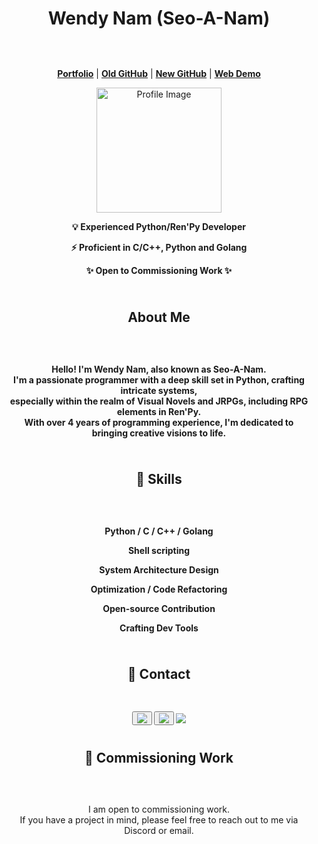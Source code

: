 <h1 align="center">Wendy Nam (Seo-A-Nam)</h1>
<div align="center" style="background-image: url('https://images.pexels.com/photos/1146134/pexels-photo-1146134.jpeg?cs=srgb&dl=pexels-felix-mittermeier-1146134.jpg&fm=jpg'); background-size: cover; padding: 10px; padding-top: 30px">
    <p align="center">
      <a href="https://seo-a-nam.itch.io/"><strong>Portfolio</strong></a> |
      <a href="https://github.com/Seo-A-Nam"><strong>Old GitHub</strong></a> |
      <a href="https://github.com/Wendy-Nam"><strong>New GitHub</strong></a> |
      <a href="https://jbh-eboik.run.goorm.site/"><strong>Web Demo</strong></a>
    </p>
    <p align="center">
      <img src="https://github.com/Wendy-Nam/Wendy-Nam/assets/142412339/e75a8e58-c3a5-4dc6-812a-98aabffdd59d" alt="Profile Image" width="200" height="200">
    </p>
    <div align="center" style="font-weight: bold">
      <p>💡 Experienced Python/Ren'Py Developer</p>
      <p>⚡️ Proficient in C/C++, Python and Golang</p>
      <p>✨ Open to Commissioning Work ✨</p>
    </div>
</div>

<h2 align="center">About Me</h2>
<div align="center" style="background-image: url('https://images.pexels.com/photos/1146134/pexels-photo-1146134.jpeg?cs=srgb&dl=pexels-felix-mittermeier-1146134.jpg&fm=jpg'); background-size: cover; padding: 10px; padding-top: 30px">
    <div align="center" style="font-weight: bold">
      <p>Hello! I'm Wendy Nam, also known as Seo-A-Nam. <br>I'm a passionate programmer with a deep skill set in Python, crafting intricate systems, <br>especially within the realm of Visual Novels and JRPGs, including RPG elements in Ren'Py. <br>With over 4 years of programming experience, I'm dedicated to bringing creative visions to life.</p>
    </div>
</div>

<h2 align="center">📌 Skills</h2>
<div align="center" style="background-image: url('https://images.pexels.com/photos/1146134/pexels-photo-1146134.jpeg?cs=srgb&dl=pexels-felix-mittermeier-1146134.jpg&fm=jpg'); background-size: cover; padding: 10px; padding-top: 30px">
    <div align="center" style="font-weight: bold">
      <p>Python / C / C++ / Golang</p>
      <p>Shell scripting</p>
      <p>System Architecture Design</p>
      <p>Optimization / Code Refactoring</p>
      <p>Open-source Contribution</p>
      <p>Crafting Dev Tools</p>
    </div>
</div>

<h2 align="center">🚀 Contact</h2>
<div align="center" style="background-image: url('https://images.pexels.com/photos/1146134/pexels-photo-1146134.jpeg?cs=srgb&dl=pexels-felix-mittermeier-1146134.jpg&fm=jpg'); background-size: cover; padding: 10px; padding-top: 30px">
    <div align="center" style="font-weight: bold">
        <a href="https://discord.com/users/SAN#0799"><button><img src="https://img.shields.io/badge/Discord-SAN%230799-blue?logo=discord&logoColor=white"></button></a>
        <a href="https://www.linkedin.com/in/%EC%84%9C%EC%95%84-%EB%82%A8-024962228/?locale=en_US"><button><img src="https://img.shields.io/badge/LinkedIn-Connect-blue"></button></a>
        <a href="mailto:42.4.senam@gmail.com"><img src="https://img.shields.io/badge/Email-Contact-red?logo=mail.ru&logoColor=white"/></a>
    </div>
</div>

<h2 align="center">💬 Commissioning Work</h2>
<div align="center" style="background-image: url('https://images.pexels.com/photos/1146134/pexels-photo-1146134.jpeg?cs=srgb&dl=pexels-felix-mittermeier-1146134.jpg&fm=jpg'); background-size: cover; padding: 10px; padding-top: 30px">
    <p>I am open to commissioning work. <br>If you have a project in mind, please feel free to reach out to me via Discord or email.</p>
</div>



